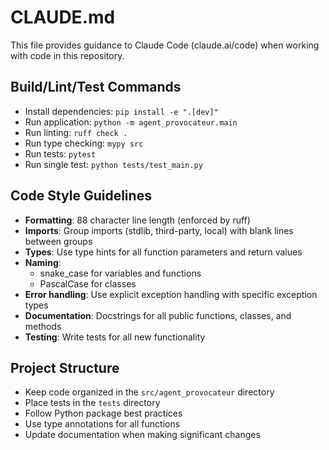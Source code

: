 # CLAUDE.md

This file provides guidance to Claude Code (claude.ai/code) when working with code in this repository.

## Build/Lint/Test Commands
- Install dependencies: `pip install -e ".[dev]"`
- Run application: `python -m agent_provocateur.main`
- Run linting: `ruff check .`
- Run type checking: `mypy src`
- Run tests: `pytest`
- Run single test: `python tests/test_main.py`

## Code Style Guidelines
- **Formatting**: 88 character line length (enforced by ruff)
- **Imports**: Group imports (stdlib, third-party, local) with blank lines between groups
- **Types**: Use type hints for all function parameters and return values
- **Naming**: 
  - snake_case for variables and functions
  - PascalCase for classes
- **Error handling**: Use explicit exception handling with specific exception types
- **Documentation**: Docstrings for all public functions, classes, and methods
- **Testing**: Write tests for all new functionality

## Project Structure
- Keep code organized in the `src/agent_provocateur` directory
- Place tests in the `tests` directory
- Follow Python package best practices
- Use type annotations for all functions
- Update documentation when making significant changes
